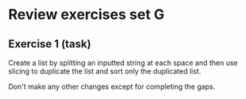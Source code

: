 # Review exercises set G
## Exercise 1 (task)

Create a list by splitting an inputted string at each space and then use slicing to duplicate the list and sort only the duplicated list.

Don't make any other changes except for completing the gaps.

